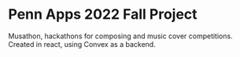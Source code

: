 # Penn Apps 2022 Fall Project
Musathon, hackathons for composing and music cover competitions.
Created in react, using Convex as a backend.
